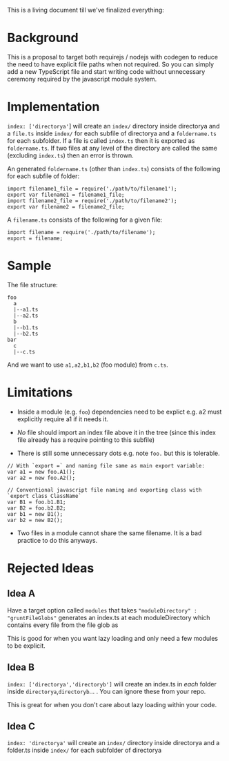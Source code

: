 This is a living document till we've finalized everything:

# Background 

This is a proposal to target both requirejs / nodejs with codegen to reduce the need to have explicit file paths when not required. So you can simply add a new TypeScript file and start writing code without unnecessary ceremony required by the javascript module system.

# Implementation
`index: ['directorya'`] will create an `index/` directory inside directorya and a `file.ts` inside `index/` for each subfile of directorya and a `foldername.ts` for each subfolder. If a file is called `index.ts` then it is exported as `foldername.ts`. If two files at any level of the directory are called the same (excluding `index.ts`) then an error is thrown.

An generated `foldername.ts` (other than `index.ts`) consists of the following for each subfile of folder: 

```
import filename1_file = require('./path/to/filename1');
export var filename1 = filename1_file;
import filename2_file = require('./path/to/filename2');
export var filename2 = filename2_file;
```

A `filename.ts` consists of the following for a given file: 

```
import filename = require('./path/to/filename');
export = filename;
```

# Sample
The file structure: 

```
foo
  a
  |--a1.ts
  |--a2.ts
  b
  |--b1.ts
  |--b2.ts
bar
  c
  |--c.ts
```

And we want to use `a1,a2,b1,b2` (foo module) from `c.ts`.

# Limitations
* Inside a module  (e.g. `foo`) dependencies need to be explict e.g. a2 must explicitly require a1 if it needs it. 

* *No* file should import an index file above it in the tree (since this index file already has a require pointing to this subfile)

* There is still some unnecessary dots e.g. note `foo.` but this is tolerable. 

```
// With `export =` and naming file same as main export variable: 
var a1 = new foo.A1();
var a2 = new foo.A2();

// Conventional javascript file naming and exporting class with `export class ClassName`
var B1 = foo.b1.B1;
var B2 = foo.b2.B2;
var b1 = new B1();
var b2 = new B2();
```

* Two files in a module cannot share the same filename. It is a bad practice to do this anyways.

# Rejected Ideas

## Idea A
Have a target option called `modules` that takes `"moduleDirectory" : "gruntFileGlobs"` generates an index.ts at each moduleDirectory which contains every file from the file glob as 

This is good for when you want lazy loading and only need a few modules to be explicit. 

## Idea B
`index: ['directorya','directoryb']` will create an index.ts in *each* folder inside `directorya`,`directoryb`... . You can ignore these from your repo. 

This is great for when you don't care about lazy loading within your code.

## Idea C 
`index: 'directorya'` will create an `index/` directory inside directorya and a folder.ts inside `index/` for each subfolder of directorya